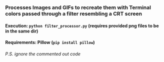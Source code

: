 ### Processes Images and GIFs to recreate them with Terminal colors passed through a filter resembling a CRT screen
#### Execution: `python filter_processor.py` (requires provided png files to be in the same dir)
#### Requirements: Pillow (`pip install pillow`)
###### P.S. ignore the commented out code
